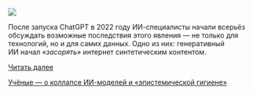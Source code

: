 <!--2025-06-21 09:30:47-->
<div class="yb">
  <div class="rss habr"><img src="https://habrastorage.org/getpro/habr/upload_files/c51/668/1c4/c516681c43e3c4d99bdffc5ebe6d5c47.jpg" /><p>После запуска ChatGPT в 2022 году ИИ-специалисты начали всерьёз обсуждать возможные последствия этого явления — не только для технологий, но и для самих данных. Одно из них: генеративный ИИ&nbsp;начал <em>«засорять»</em> интернет синтетическим контентом.</p> <a href="https://habr.com/ru/articles/920508/#habracut">Читать далее</a> <p class="titl"><a href="https://habr.com/ru/companies/bothub/news/920508/?utm_source=habrahabr&utm_medium=rss&utm_campaign=920508">Учёные — о коллапсе ИИ-моделей и «эпистемической гигиене»</a></p></div>
</div>
